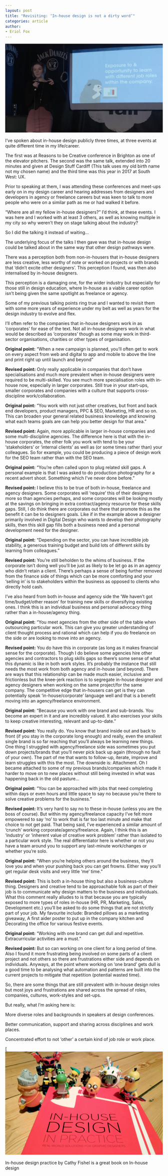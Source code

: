```yaml
---
layout: post
title: "Revisiting: ‘In-house design is not a dirty word’"
categories: article
author:
- Eriol Fox
---
```


![Speaking at Design Stuff Cardiff](https://github.com/Erioldoesdesign/erioldoesdesign.github.io/blob/master/images/DSC-talk.jpeg?raw=true)

I’ve spoken about in-house design publicly three times, at three events at quite different time in my life/career.

The first was at Reasons to be Creative conference in Brighton as one of the elevator pitchers. The second was the same talk, extended into 20 minutes and given at Design Stuff Cardiff (This talk uses my old birth name not my chosen name) and the third time was this year in 2017 at South West: UX.

Prior to speaking at them, I was attending these conferences and meet-ups early on in my design career and hearing addresses from designers and developers in agency or freelance careers but was keen to talk to more people who were on a similar path as me or had walked it before.

“Where are all my fellow in-house designers?” I’d think, at these events. I was here and I worked with at least 3 others, as well as knowing multiple in my city so why weren’t they on stage talking about the industry?

So I did the talking it instead of waiting…

The underlying focus of the talks I then gave was that in-house design could be talked about in the same way that other design pathways were.

There was a perception both from non-in-housers that in-house designers are less creative, less worthy of note or worked on projects or with brands that ‘didn’t excite other designers’. This perception I found, was then also internalised by in-house designers.

This perception is a damaging one, for the wider industry but especially for those still in design education, where In-house as a viable career option isn’t being given the same spotlight as freelance or agency.

Some of my previous talking points ring true and I wanted to revisit them with some more years of experience under my belt as well as years for the design industry to evolve and flex.

I’ll often refer to the companies that in-house designers work in as ‘corporates’ for ease of the text. Not all in-house designers work in what would be described as ‘corporates’ though as some may work in third-sector organisations, charities or other types of organisation.

**Original point:** “When a new campaign is planned, you’ll often get to work on every aspect from web and digital to app and mobile to above the line and print right up until launch and beyond”

**Revised point:** Only really applicable in companies that don’t have specialisations and much more prevalent when in-house designers were required to be multi-skilled. You see much more specialisation roles with in-house now, especially in larger corporates. Still true in your start-ups, smaller corporates and companies with a culture that supports cross-discipline work/collaboration.

**Original point:** “You work with not just other creatives, but front and back end developers, product managers, PPC & SEO, Marketing, HR and so on. This can broaden your general related business knowledge and knowing what each teams goals are can help you better design for that area.”

**Revised point:** Again, more applicable in larger in-house companies and some multi-discipline agencies. The difference here is that with the in-house corporates, the other folk you work with tend to be your ‘stakeholders’ or ‘internal clients’ as well as (or some times rather than) your colleagues. So for example, you could be producing a piece of design work for the SEO team rather than with the SEO team.

**Original point:** “You’re often called upon to plug related skill gaps. A personal example is that I was asked to do production photography for a recent advert shoot. Something which I’ve never done before.”

**Revised point:** I believe this to be true of both in-house, freelance and agency designers. Some corporates will ‘require’ this of their designers more so than agencies perhaps, and some corporates will be looking mostly at the savings on bringing in extra contract/agency resource for these skills gaps. Still, I do think there are corporates out there that promote this as the benefit it can be to designers goals. Like if in the example above a designer primarily involved in Digital Design who wants to develop their photography skills, then this skill gap fills both a business need and a personal development need for the designer.

**Original point:** “Depending on the sector, you can have incredible job stability, a generous training budget and build lots of different skills by learning from colleagues.”

**Revised point:** You’re still beholden to the whims of business. If the corporate isn’t doing well you’ll be just as likely to be let go as in an agency who didn’t retain a client. There’s perhaps a sense of being further removed from the finance side of things which can be more comforting and your ‘selling in’ is to stakeholders within the business as opposed to clients who directly hold cash.

I’ve also heard from both in-house and agency side the ‘We haven’t got time/budget/other reason’ for training new skills or diversifying existing ones. I think this is an individual business and personal advocacy thing rather than a in-house/agency thing.

**Original point:** “You meet agencies from the other side of the table when outsourcing particular work. This can give you greater understanding of client thought process and rational which can help if you do freelance on the side or are looking to move into an agency.

**Revised point:** You do have this in corporate (as long as it makes financial sense for the corporate). Though I do believe some agencies hire other agencies and contractors to plug skills gaps so there’s some sense of what this dynamic is like in both work styles. It’s probably the instance that still needs the most work from both agency and in-house (and beyond). There are ways that this relationship can be made much easier, inclusive and frictionless but the knee-jerk reaction is to segregate in-house designer and agency designers when working on the same project/for the same company. The competitive edge that in-housers can get is they can potentially speak ‘in-house/corporate’ language well and that is a benefit moving into an agency/freelance environment.

**Original point:** “Because you work with one brand and sub-brands. You become an expert in it and are incredibly valued. It also exercises your skills to keep creative interesting, relevant and up-to-date.”

**Revised point:** You really do. You know that brand inside out and back to front (if you stay in the corporate long enough) and really, even the smallest single brand is so far reaching that you’ll always be learning new things. One thing I struggled with agency/freelance side was sometimes you put down projects/brands that you’ll never pick back up again (through no fault of your own). The part of me that wants to follow-up, iterate, improve and learn struggles with this the most. The downside is: Attachment. Oh I became attached to some of my previous brands/companies which made it harder to move on to new places without still being invested in what was happening back in the old pasture…

**Original point:** “You can be approached with jobs that need completing within days or even hours and little space to say no because you’re there to solve creative problems for the business.”

**Revised point:** It’s very hard to say no to these in-house (unless you are the boss of course). But within my agency/freelance capacity I’ve felt more empowered to say ‘no’ to work that is far too last minute and make that choice to not get paid. That being said, I’ve experienced a similar amount of ‘crunch’ working corporate/agency/freelance. Again, I think this is an ‘industry’ or ‘inherent value of creative work problem’ rather than isolated to a particular work style. The real differentiator here is whether or not you have a team around you to support any last-minute work/changes or whether you’re solo.

**Original point:** “When you’re helping others around the business, they’ll love you and when your pushing back you can get frowns. Either way you’ll get regular desk visits and very little ‘me’ time.”

**Revised point:** This is both a in-house thing but also a business-culture thing. Designers and creative tend to be approachable folk as part of their job is to communicate why design matters to the business and individuals. What this comment really alludes to is that because you are typically exposed to more types of roles in-house (HR, PR, Marketing, Sales, Development etc.) you’ll be asked to do some things that are not strictly part of your job. My favourite include: Branded pillows as a marketing giveaway, A first aider poster to put up in the company kitchen and Decorating the office for various festive events.

**Original point:** “Working with one brand can get dull and repetitive. Extracurricular activities are a must.”

**Revised point:** But so can working on one client for a long period of time. Also I found it more frustrating being involved on some parts of a client project and not others so there are frustrations either side and depends on individuals. Anyways, at the point where working on ‘one brand’ gets dull is a good time to be analysing what automation and patterns are built into the current projects to mitigate that repetition (potential wasted time).

So, there are some things that are still prevalent with in-house design roles but most joys and frustrations are shared across the spread of roles, companies, cultures, work-styles and set-ups.

But really, what I’m asking here is:

More diverse roles and backgrounds in speakers at design conferences.

Better communication, support and sharing across disciplines and work places.

Concentrated effort to not ‘other’ a certain kind of job role or work place.

[![In-house-design book](https://github.com/Erioldoesdesign/erioldoesdesign.github.io/blob/master/images/in-house-design.png?raw=true)

In-house design practice by Cathy Fishel is a great book on In-house design